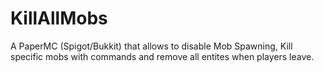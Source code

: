 # KillAllMobs
A PaperMC (Spigot/Bukkit) that allows to disable Mob Spawning, Kill specific mobs with commands and remove all entites when players leave.
